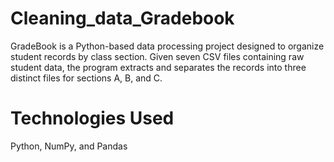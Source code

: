 # Cleaning_data_Gradebook
GradeBook is a Python-based data processing project designed to organize student records by class section. Given seven CSV files containing raw student data, the program extracts and separates the records into three distinct files for sections A, B, and C.

# Technologies Used
Python, NumPy, and Pandas
